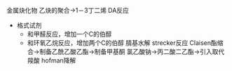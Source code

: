 金属炔化物
乙炔的聚合->1－3丁二烯
DA反应
- 格式试剂
	- 和甲醛反应，增加一个C的伯醇
	- 和环氧乙烷反应，增加两个C的伯醇
腈基水解
strecker反应
Claisen酯缩合->制备乙酰乙酸乙酯->制备甲基酮
氯乙酸钠->丙二酸二乙酯->引入取代羧酸
hofman降解